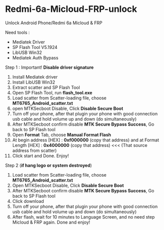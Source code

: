 # Redmi-6a-Micloud-FRP-unlock
Unlock Android Phone/Redmi 6a Micloud &amp; FRP

Need tools :

- Mediatek Driver       
- SP Flash Tool V5.1924
- LibUSB Win32        
- Mediatek Auth Bypass 

Step 1 :
Important! **Disable driver signature**

1. Install Mediatek driver
2. Install LibUSB Win32
3. Extract scatter and SP Flash Tool
4. Open SP Flash Tool, run **flash_tool.exe**
5. Load scatter from Scatter-loading file, choose **MT6765_Android_scatter.txt**
6. open MTKSecboot Disable, Click **Disable Secure Boot**
7. Turn off your phone, after that plugin your phone with good connection usb cable and hold volume up and down (do simultaneously)
8. After MTKSecboot confirm disable **MTK Secure Bypass Success**, Go back to SP Flash tool
9. Open **Format** Tab, choose **Manual Format Flash**
10. At begin address [HEX] : **0xf000000** (copy that address) and at Format Length [HEX] : **0x4000000** (copy that address) <<< (That source address from scatter)
11. Click start and Done. Enjoy!


Step 2 (**if hang logo or system destroyed**)
1. Load scatter from Scatter-loading file, choose **MT6765_Android_scatter.txt**
2. Open MTKSecboot Disable, Click **Disable Secure Boot**
3. After MTKSecboot confirm disable **MTK Secure Bypass Success**, Go back to SP Flash tool
4. Click download
5. Turn off your phone, after that plugin your phone with good connection usb cable and hold volume up and down (do simultaneously)
6. After flash, wait for 10 minutes to Language Screen, and no need step Micloud & FRP again. Done and enjoy! 
